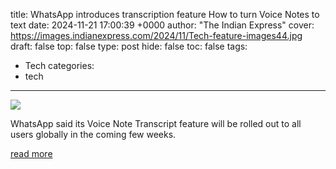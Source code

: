 title: WhatsApp introduces transcription feature How to turn Voice Notes to text
date: 2024-11-21 17:00:39 +0000
author: "The Indian Express"
cover: https://images.indianexpress.com/2024/11/Tech-feature-images44.jpg
draft: false
top: false
type: post
hide: false
toc: false
tags:
  - Tech
categories:
  - tech
---

![](https://images.indianexpress.com/2024/11/Tech-feature-images44.jpg)

WhatsApp said its Voice Note Transcript feature will be rolled out to all users globally in the coming few weeks.

[read more](https://indianexpress.com/article/technology/tech-news-technology/voice-notes-to-text-how-to-use-whatsapps-new-transcription-feature-9681793/)
